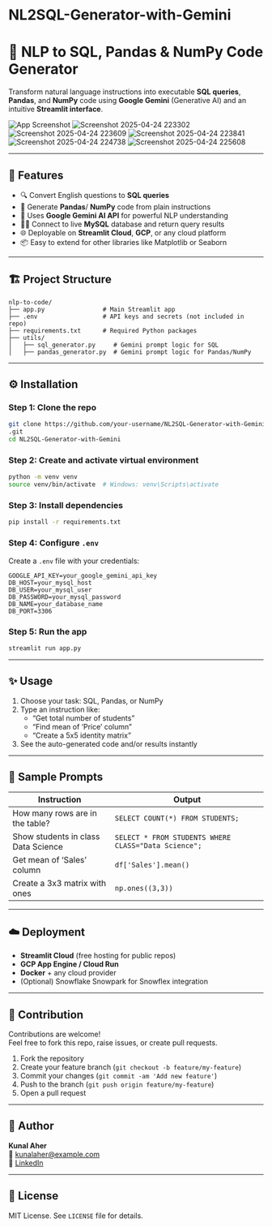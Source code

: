 # NL2SQL-Generator-with-Gemini


# 🤖 NLP to SQL, Pandas & NumPy Code Generator

Transform natural language instructions into executable **SQL queries**, **Pandas**, and **NumPy** code using **Google Gemini** (Generative AI) and an intuitive **Streamlit interface**.

![App Screenshot](https://user-images.githubusercontent.com/your-screenshot-placeholder.png)
![Screenshot 2025-04-24 223302](https://github.com/user-attachments/assets/873684a7-23e9-46d9-b45b-43324097cf35)
![Screenshot 2025-04-24 223609](https://github.com/user-attachments/assets/fb5fab3c-0fb1-4466-aa3f-6a9a9531a829)
![Screenshot 2025-04-24 223841](https://github.com/user-attachments/assets/ebb8a889-458b-482b-a60d-5a66dea028ed)
![Screenshot 2025-04-24 224738](https://github.com/user-attachments/assets/81e6a5cc-ec5c-4882-af12-765904007abd)
![Screenshot 2025-04-24 225608](https://github.com/user-attachments/assets/2620d1a7-0f8a-4ebe-b375-76b48d02cfc0)

---

## 🚀 Features

- 🔍 Convert English questions to **SQL queries**
- 🐼 Generate **Pandas**/ **NumPy** code from plain instructions
- 💬 Uses **Google Gemini AI API** for powerful NLP understanding
- 🧑‍💻 Connect to live **MySQL** database and return query results
- 🌐 Deployable on **Streamlit Cloud**, **GCP**, or any cloud platform
- 📦 Easy to extend for other libraries like Matplotlib or Seaborn

---

## 🏗️ Project Structure

```
nlp-to-code/
├── app.py                # Main Streamlit app
├── .env                  # API keys and secrets (not included in repo)
├── requirements.txt      # Required Python packages
├── utils/
│   ├── sql_generator.py     # Gemini prompt logic for SQL
│   ├── pandas_generator.py  # Gemini prompt logic for Pandas/NumPy
```

---

## ⚙️ Installation

### Step 1: Clone the repo

```bash
git clone https://github.com/your-username/NL2SQL-Generator-with-Gemini
.git
cd NL2SQL-Generator-with-Gemini

```

### Step 2: Create and activate virtual environment

```bash
python -m venv venv
source venv/bin/activate  # Windows: venv\Scripts\activate
```

### Step 3: Install dependencies

```bash
pip install -r requirements.txt
```

### Step 4: Configure `.env`

Create a `.env` file with your credentials:

```dotenv
GOOGLE_API_KEY=your_google_gemini_api_key
DB_HOST=your_mysql_host
DB_USER=your_mysql_user
DB_PASSWORD=your_mysql_password
DB_NAME=your_database_name
DB_PORT=3306
```

### Step 5: Run the app

```bash
streamlit run app.py
```

---

## ✨ Usage

1. Choose your task: SQL, Pandas, or NumPy
2. Type an instruction like:
   - “Get total number of students”
   - “Find mean of ‘Price’ column”
   - “Create a 5x5 identity matrix”
3. See the auto-generated code and/or results instantly

---

## 🧠 Sample Prompts

| Instruction                            | Output                               |
|----------------------------------------|---------------------------------------|
| How many rows are in the table?        | `SELECT COUNT(*) FROM STUDENTS;`      |
| Show students in class Data Science    | `SELECT * FROM STUDENTS WHERE CLASS="Data Science";` |
| Get mean of ‘Sales’ column             | `df['Sales'].mean()`                 |
| Create a 3x3 matrix with ones          | `np.ones((3,3))`                     |

---

## ☁️ Deployment

- **Streamlit Cloud** (free hosting for public repos)
- **GCP App Engine / Cloud Run**
- **Docker** + any cloud provider
- (Optional) Snowflake Snowpark for Snowflex integration

---

## 🙋 Contribution

Contributions are welcome!  
Feel free to fork this repo, raise issues, or create pull requests.

1. Fork the repository
2. Create your feature branch (`git checkout -b feature/my-feature`)
3. Commit your changes (`git commit -am 'Add new feature'`)
4. Push to the branch (`git push origin feature/my-feature`)
5. Open a pull request

---

## 👤 Author

**Kunal Aher**  
📧 kunalaher@example.com  
🔗 [LinkedIn](https://www.linkedin.com/in/kunalaher)

---

## 📄 License

MIT License. See `LICENSE` file for details.

